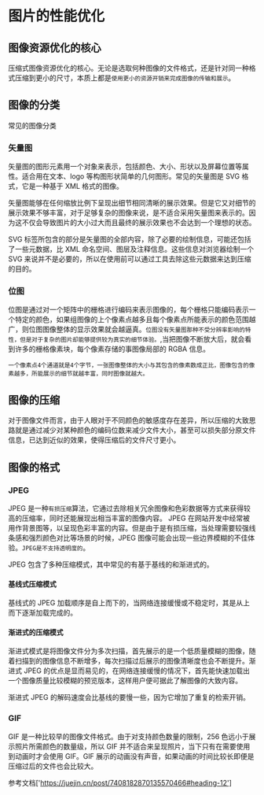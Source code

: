 # 图片的性能优化

## 图像资源优化的核心

压缩式图像资源优化的核心。无论是选取何种图像的文件格式，还是针对同一种格式压缩到更小的尺寸，本质上都是`使用更小的资源开销来完成图像的传输和展示`。

## 图像的分类

常见的图像分类

### 矢量图

矢量图的图形元素用一个对象来表示，包括颜色、大小、形状以及屏幕位置等属性。适合用在文本、logo 等构图形状简单的几何图形。常见的矢量图是 SVG 格式，它是一种基于 XML 格式的图像。

矢量图能够在任何缩放比例下呈现出细节相同清晰的展示效果。但是它又对细节的展示效果不够丰富，对于足够复杂的图像来说，是不适合采用矢量图来表示的。因为这不仅会导致图片的大小过大而且最终的展示效果也不会达到一个理想的状态。

SVG 标签所包含的部分是矢量图的全部内容，除了必要的绘制信息，可能还包括了一些元数据，比 XML 命名空间、图层及注释信息。这些信息对浏览器绘制一个 SVG 来说并不是必要的，所以在使用前可以通过工具去除这些元数据来达到压缩的目的。

### 位图

位图是通过对一个矩阵中的栅格进行编码来表示图像的，每个栅格只能编码表示一个特定的颜色，如果组图像的上个像素点越多且每个像素点所能表示的颜色范围越广，则位图图像整体的显示效果就会越逼真。`位图没有矢量图那种不受分辨率影响的特性，但是对于复杂的图片却能够提供较为真实的细节体验。`,当把图像不断放大后，就会看到许多的栅格像素块，每个像素存储的事图像局部的 RGBA 信息。

`一个像素点4个通道就是4个字节，一张图像整体的大小与其包含的像素数成正比，图像包含的像素越多，所能展示的细节就越丰富，同时图像就越大。`

## 图像的压缩

对于图像文件而言，由于人眼对于不同颜色的敏感度存在差异，所以压缩的大致思路就是通过减少对某种颜色的编码位数来减少文件大小，甚至可以损失部分原文件信息，已达到近似的效果，使得压缩后的文件尺寸更小。

## 图像的格式

### JPEG

JPEG 是一种`有损压缩`算法，它通过去除相关冗余图像和色彩数据等方式来获得较高的压缩率，同时还能展现出相当丰富的图像内容。
JPEG 在网站开发中经常被用作背景图等，以呈现色彩丰富的内容。但是由于是有损压缩，当处理需要较强线条感和强烈颜色对比等场景的时候，JPEG 图像可能会出现一些边界模糊的不佳体验。`JPEG是不支持透明度的`。

JPEG 包含了多种压缩模式，其中常见的有基于基线的和渐进式的。

#### 基线式压缩模式

基线式的 JPEG 加载顺序是自上而下的，当网络连接缓慢或不稳定时，其是从上而下逐渐加载完成的。

#### 渐进式的压缩模式

渐进式模式是将图像文件分为多次扫描，首先展示的是一个低质量模糊的图像，随着扫描到的图像信息不断增多，每次扫描过后展示的图像清晰度也会不断提升。渐进式 JPEG 的优点是显而易见的，在网络连接缓慢的情况下，首先能快速加载出一个图像质量比较模糊的预览版本，这样用户便可据此了解图像的大致内容。

渐进式 JPEG 的解码速度会比基线的要慢一些，因为它增加了重复的检索开销。

### GIF

GIF 是一种比较早的图像文件格式。由于对支持颜色数量的限制，256 色远小于展示照片所需颜色的数量级，所以 GIF 并不适合来呈现照片，当下只有在需要使用到动画时才会使用 GIF。GIF 展示的动画没有声音，如果动画的时间比较长即便是压缩过后的文件也会比较大。

参考文档['https://juejin.cn/post/7408182870135570466#heading-12']
